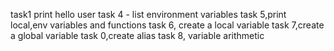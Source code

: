 task1 print hello user
task 4 - list environment variables
task 5,print local,env variables and functions
task 6, create a local variable
task 7,create a global variable
task 0,create alias
task 8, variable arithmetic
